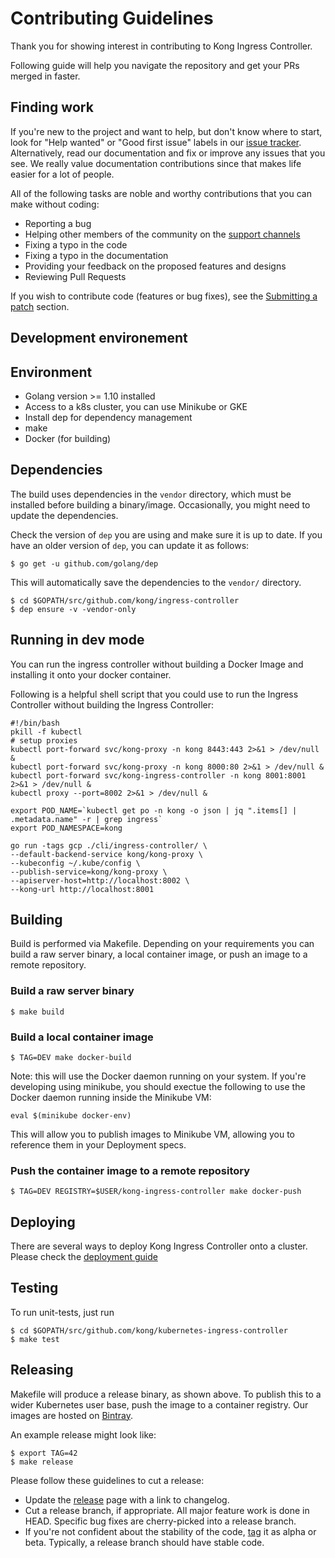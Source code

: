 # Contributing Guidelines

Thank you for showing interest in contributing to
Kong Ingress Controller.

Following guide will help you navigate
the repository and get your PRs
merged in faster.

## Finding work

If you're new to the project and want to help, but don't know where to start,
look for "Help wanted" or "Good first issue" labels in our
[issue tracker](https://github.com/Kong/kubernetes-ingress-controller/issues).
Alternatively, read our documentation and fix or
improve any issues that you see. We really value documentation contributions
since that makes life easier for a lot of people.

All of the following tasks are noble and worthy contributions that you can
make without coding:

- Reporting a bug
- Helping other members of the community on the
  [support channels](https://github.com/Kong/kubernetes-ingress-controller#seeking-help)
- Fixing a typo in the code
- Fixing a typo in the documentation
- Providing your feedback on the proposed features and designs
- Reviewing Pull Requests

If you wish to contribute code (features or bug fixes), see the [Submitting a
patch](#submitting-a-patch) section.

## Development environement

## Environment

- Golang version >= 1.10 installed
- Access to a k8s cluster, you can use Minikube or GKE
- Install dep for dependency management
- make
- Docker (for building)

## Dependencies

The build uses dependencies in the `vendor` directory, which
must be installed before building a binary/image. Occasionally, you
might need to update the dependencies.

Check the version of `dep` you are using and make sure it is up to date.
If you have an older version of `dep`, you can update it as follows:

```console
$ go get -u github.com/golang/dep
```

This will automatically save the dependencies to the `vendor/` directory.

```console
$ cd $GOPATH/src/github.com/kong/ingress-controller
$ dep ensure -v -vendor-only
```

## Running in dev mode

You can run the ingress controller without building a Docker
Image and installing it onto your docker container.

Following is a helpful shell script that you could
use to run the Ingress Controller without building
the Ingress Controller:

```shell
#!/bin/bash
pkill -f kubectl
# setup proxies
kubectl port-forward svc/kong-proxy -n kong 8443:443 2>&1 > /dev/null &
kubectl port-forward svc/kong-proxy -n kong 8000:80 2>&1 > /dev/null &
kubectl port-forward svc/kong-ingress-controller -n kong 8001:8001 2>&1 > /dev/null &
kubectl proxy --port=8002 2>&1 > /dev/null &

export POD_NAME=`kubectl get po -n kong -o json | jq ".items[] | .metadata.name" -r | grep ingress`
export POD_NAMESPACE=kong

go run -tags gcp ./cli/ingress-controller/ \
--default-backend-service kong/kong-proxy \
--kubeconfig ~/.kube/config \
--publish-service=kong/kong-proxy \
--apiserver-host=http://localhost:8002 \
--kong-url http://localhost:8001
```

## Building

Build is performed via Makefile. Depending on your
requirements you can build a raw server binary, a local container image,
or push an image to a remote repository.

### Build a raw server binary

```console
$ make build
```

### Build a local container image

```console
$ TAG=DEV make docker-build
```

Note: this will use the Docker daemon
running on your system.
If you're developing using minikube, you
should exectue the following to use the
Docker daemon running inside the Minikube VM:

```console
eval $(minikube docker-env)
```

This will allow you to publish images to
Minikube VM, allowing you to reference them
in your Deployment specs.

### Push the container image to a remote repository

```console
$ TAG=DEV REGISTRY=$USER/kong-ingress-controller make docker-push
```

## Deploying

There are several ways to deploy Kong Ingress Controller onto a cluster.
Please check the [deployment guide](/deploy/README.md)

## Testing

To run unit-tests, just run

```console
$ cd $GOPATH/src/github.com/kong/kubernetes-ingress-controller
$ make test
```

## Releasing

Makefile will produce a release binary, as shown above. To publish this
to a wider Kubernetes user base, push the image to a container registry.
Our images are hosted on
[Bintray](https://bintray.com/kong/kubernetes-ingress-controller).

An example release might look like:

```shell
$ export TAG=42
$ make release
```

Please follow these guidelines to cut a release:

- Update the [release](https://help.github.com/articles/creating-releases/)
  page with a link to changelog.
- Cut a release branch, if appropriate.
  All major feature work is done in HEAD. Specific bug fixes are
  cherry-picked into a release branch.
- If you're not confident about the stability of the code,
  [tag](https://help.github.com/articles/working-with-tags/) it as alpha or beta.
  Typically, a release branch should have stable code.

